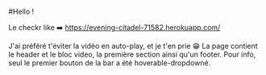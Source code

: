 #Hello !

Le checkr like ➡️ https://evening-citadel-71582.herokuapp.com/

J'ai préféré t'éviter la vidéo en auto-play, et je t'en prie 😁
La page contient le header et le bloc video, la première section ainsi qu'un footer. Pour info, seul le premier bouton de la bar a été hoverable-dropdowné.


